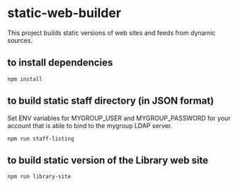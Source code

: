 # static-web-builder
This project builds static versions of web sites and feeds from dynamic sources.

## to install dependencies 
```
npm install
```

## to build static staff directory (in JSON format)
Set ENV variables for MYGROUP_USER and MYGROUP_PASSWORD for your account that is able to bind to the mygroup LDAP server.
```
npm run staff-listing
```

## to build static version of the Library web site
```
npm run library-site
``` 
